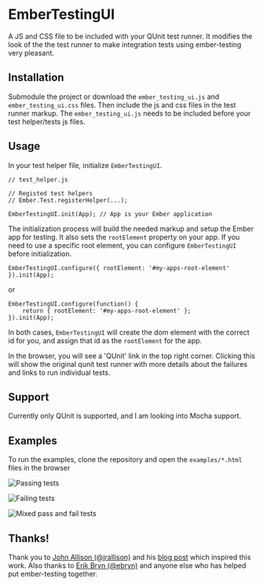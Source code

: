 # EmberTestingUI

A JS and CSS file to be included with your QUnit test runner. It modifies the look of the the test runner to make integration tests using ember-testing very pleasant.

## Installation

Submodule the project or download the `ember_testing_ui.js` and `ember_testing_ui.css` files. Then include the js and css files in the test runner markup. The `ember_testing_ui.js` needs to be included before your test helper/tests js files.

## Usage

In your test helper file, initialize `EmberTestingUI`.

	// test_helper.js
	
	// Registed test helpers
	// Ember.Test.registerHelper(...);

	EmberTestingUI.init(App); // App is your Ember application

The initialization process will build the needed markup and setup the Ember app for testing. It also sets the `rootElement` property on your app. If you need to use a specific root element, you can configure `EmberTestingUI` before initialization.

	EmberTestingUI.configure({ rootElement: '#my-apps-root-element' }).init(App);

or

	EmberTestingUI.configure(function() {
		return { rootElement: '#my-apps-root-element' };
	}).init(App);

In both cases, `EmberTestingUI` will create the dom element with the correct id for you, and assign that id as the `rootElement` for the app.

In the browser, you will see a 'QUnit' link in the top right corner. Clicking this will show the original qunit test runner with more details about the failures and links to run individual tests.

## Support

Currently only QUnit is supported, and I am looking into Mocha support.

## Examples

To run the examples, clone the repository and open the `examples/*.html` files in the browser 

![Passing tests](http://imgur.com/Q67Hpdn.png)

![Failing tests](http://imgur.com/Cw40xkh.png)

![Mixed pass and fail tests](http://imgur.com/phzTFZ8.png)

## Thanks!

Thank you to [John Allison (@jrallison)](https://twitter.com/jrallison) and his [blog post](https://medium.com/look-what-i-made/424962fa62ff) which inspired this work. Also thanks to [Erik Bryn (@ebryn)](https://twitter.com/ebryn) and anyone else who has helped put ember-testing together.

